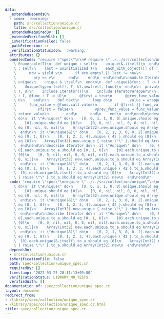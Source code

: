 ```yaml
---
data:
  _extendedDependsOn:
  - icon: ':warning:'
    path: src/collection/unique.cr
    title: src/collection/unique.cr
  _extendedRequiredBy: []
  _extendedVerifiedWith: []
  _isVerificationFailed: false
  _pathExtension: cr
  _verificationStatusIcon: ':warning:'
  attributes: {}
  bundledCode: "require \"spec\"\n\n# require \"../../src/collection/unique\"\nmodule\
    \ Enumerable(T)\n  def unique : self\n    unique(&.itself)\n  end\n\n  def unique(&)\
    \ : self\n    last = uninitialized T\n    each_with_object([] of T) do |v, ary|\n\
    \      now = yield v\n      if ary.empty? || last != now\n        last = now\n\
    \        ary << v\n      end\n    end\n  end\nend\n\nmodule Iterator(T)\n  def\
    \ unique\n    unique &.itself\n  end\n\n  def unique(&func : T -> U) forall U\n\
    \    Unique(typeof(self), T, U).new(self, func)\n  end\n\n  private struct Unique(I,\
    \ T, U)\n    include Iterator(T)\n    include IteratorWrapper\n\n    def initialize(@iterator\
    \ : I, @func : T -> U)\n      @first = true\n      @prev_func_value = uninitialized\
    \ U\n    end\n\n    def next\n      loop do\n        value = wrapped_next\n  \
    \      func_value = @func.call value\n        if @first || func_value != @prev_func_value\n\
    \          @first = false\n          @prev_func_value = func_value\n         \
    \ return value\n        end\n      end\n    end\n  end\nend\n\ndescribe Enumerable\
    \ do\n  it \"#unique\" do\n    [0, 0, 1, 1, 0, 0].unique.should eq [0, 1, 0]\n\
    \    [0].unique.should eq [0]\n    [0, 0, nil, nil, 0, 0, nil, nil].unique.should\
    \ eq [0, nil, 0, nil]\n    Array(Int32).new.unique.should eq Array(Int32).new\n\
    \  end\n\n  it \"#unique(&)\" do\n    [0, 2, 1, 3, 0, 0, 2].unique(&.% 2).should\
    \ eq [0, 1, 0]\n    [0, 1, 2, 3, 4].unique { 42 }.should eq [0]\n    [0].unique(&.itself).should\
    \ eq [0]\n    Array(Int32).new.unique { raise \"\" }.should eq Array(Int32).new\n\
    \  end\nend\n\ndescribe Iterator do\n  it \"#unique\" do\n    [0, 0, 1, 1, 0,\
    \ 0].each.unique.to_a.should eq [0, 1, 0]\n    [0].each.unique.to_a.should eq\
    \ [0]\n    [0, 0, nil, nil, 0, 0, nil, nil].each.unique.to_a.should eq [0, nil,\
    \ 0, nil]\n    Array(Int32).new.each.unique.to_a.should eq Array(Int32).new\n\
    \  end\n\n  it \"#unique(&)\" do\n    [0, 2, 1, 3, 0, 0, 2].each.unique(&.% 2).to_a.should\
    \ eq [0, 1, 0]\n    [0, 1, 2, 3, 4].each.unique { 42 }.to_a.should eq [0]\n  \
    \  [0].each.unique(&.itself).to_a.should eq [0]\n    Array(Int32).new.each.unique\
    \ { raise \"\" }.to_a.should eq Array(Int32).new\n  end\nend\n"
  code: "require \"spec\"\nrequire \"../../src/collection/unique\"\n\ndescribe Enumerable\
    \ do\n  it \"#unique\" do\n    [0, 0, 1, 1, 0, 0].unique.should eq [0, 1, 0]\n\
    \    [0].unique.should eq [0]\n    [0, 0, nil, nil, 0, 0, nil, nil].unique.should\
    \ eq [0, nil, 0, nil]\n    Array(Int32).new.unique.should eq Array(Int32).new\n\
    \  end\n\n  it \"#unique(&)\" do\n    [0, 2, 1, 3, 0, 0, 2].unique(&.% 2).should\
    \ eq [0, 1, 0]\n    [0, 1, 2, 3, 4].unique { 42 }.should eq [0]\n    [0].unique(&.itself).should\
    \ eq [0]\n    Array(Int32).new.unique { raise \"\" }.should eq Array(Int32).new\n\
    \  end\nend\n\ndescribe Iterator do\n  it \"#unique\" do\n    [0, 0, 1, 1, 0,\
    \ 0].each.unique.to_a.should eq [0, 1, 0]\n    [0].each.unique.to_a.should eq\
    \ [0]\n    [0, 0, nil, nil, 0, 0, nil, nil].each.unique.to_a.should eq [0, nil,\
    \ 0, nil]\n    Array(Int32).new.each.unique.to_a.should eq Array(Int32).new\n\
    \  end\n\n  it \"#unique(&)\" do\n    [0, 2, 1, 3, 0, 0, 2].each.unique(&.% 2).to_a.should\
    \ eq [0, 1, 0]\n    [0, 1, 2, 3, 4].each.unique { 42 }.to_a.should eq [0]\n  \
    \  [0].each.unique(&.itself).to_a.should eq [0]\n    Array(Int32).new.each.unique\
    \ { raise \"\" }.to_a.should eq Array(Int32).new\n  end\nend\n"
  dependsOn:
  - src/collection/unique.cr
  isVerificationFile: false
  path: spec/collection/unique_spec.cr
  requiredBy: []
  timestamp: '2022-03-25 20:11:13+09:00'
  verificationStatus: LIBRARY_NO_TESTS
  verifiedWith: []
documentation_of: spec/collection/unique_spec.cr
layout: document
redirect_from:
- /library/spec/collection/unique_spec.cr
- /library/spec/collection/unique_spec.cr.html
title: spec/collection/unique_spec.cr
---
```

